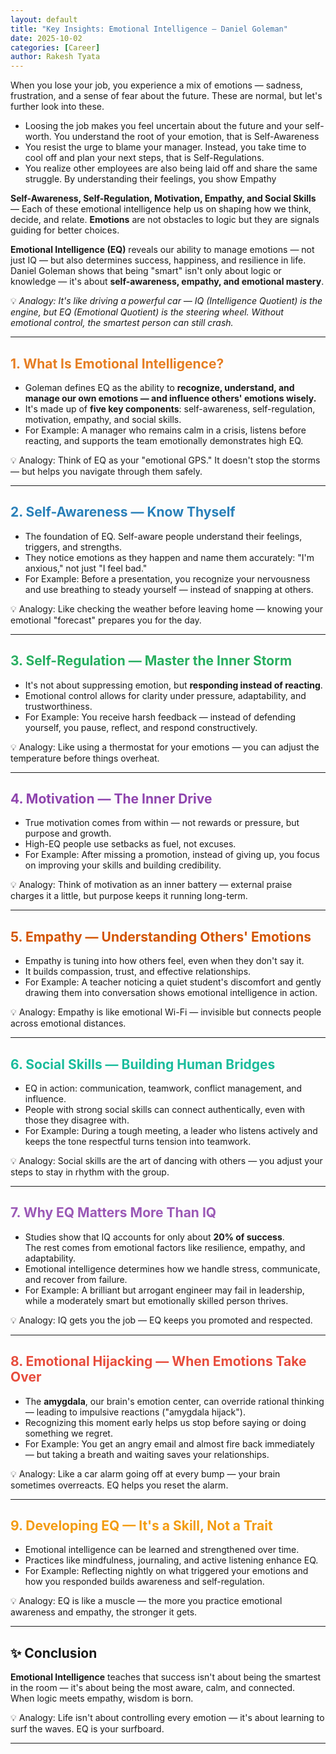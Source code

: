 ```yaml
---
layout: default
title: "Key Insights: Emotional Intelligence — Daniel Goleman"
date: 2025-10-02
categories: [Career]
author: Rakesh Tyata
---
```


When you lose your job, you experience a mix of emotions — sadness, frustration, and a sense of fear about the future. These are normal, but let's further look into these.

- Loosing the job makes you feel uncertain about the future and your self-worth. You understand the root of your emotion, that is Self-Awareness
- You resist the urge to blame your manager. Instead, you take time to cool off and plan your next steps, that is Self-Regulations.
- You realize other employees are also being laid off and share the same struggle. By understanding their feelings, you show Empathy

**Self-Awareness, Self-Regulation, Motivation, Empathy, and Social Skills** — Each of these emotional intelligence help us on shaping how we think, decide, and relate. **Emotions** are not obstacles to logic but they are signals guiding for better choices.

**Emotional Intelligence (EQ)** reveals our ability to manage emotions — not just IQ — but also determines success, happiness, and resilience in life.  
Daniel Goleman shows that being "smart" isn't only about logic or knowledge — it's about **self-awareness, empathy, and emotional mastery**.

💡 _Analogy: It's like driving a powerful car — IQ (Intelligence Quotient) is the engine, but EQ (Emotional Quotient) is the steering wheel. Without emotional control, the smartest person can still crash._

---

## <span style="color:#E67E22">1. What Is Emotional Intelligence?</span>

- Goleman defines EQ as the ability to **recognize, understand, and manage our own emotions — and influence others' emotions wisely.**
- It's made up of **five key components**: self-awareness, self-regulation, motivation, empathy, and social skills.
- For Example: A manager who remains calm in a crisis, listens before reacting, and supports the team emotionally demonstrates high EQ.

💡 Analogy: Think of EQ as your "emotional GPS." It doesn't stop the storms — but helps you navigate through them safely.

---

## <span style="color:#2980B9">2. Self-Awareness — Know Thyself</span>

- The foundation of EQ. Self-aware people understand their feelings, triggers, and strengths.
- They notice emotions as they happen and name them accurately: "I'm anxious," not just "I feel bad."
- For Example: Before a presentation, you recognize your nervousness and use breathing to steady yourself — instead of snapping at others.

💡 Analogy: Like checking the weather before leaving home — knowing your emotional "forecast" prepares you for the day.

---

## <span style="color:#27AE60">3. Self-Regulation — Master the Inner Storm</span>

- It's not about suppressing emotion, but **responding instead of reacting**.
- Emotional control allows for clarity under pressure, adaptability, and trustworthiness.
- For Example: You receive harsh feedback — instead of defending yourself, you pause, reflect, and respond constructively.

💡 Analogy: Like using a thermostat for your emotions — you can adjust the temperature before things overheat.

---

## <span style="color:#8E44AD">4. Motivation — The Inner Drive</span>

- True motivation comes from within — not rewards or pressure, but purpose and growth.
- High-EQ people use setbacks as fuel, not excuses.
- For Example: After missing a promotion, instead of giving up, you focus on improving your skills and building credibility.

💡 Analogy: Think of motivation as an inner battery — external praise charges it a little, but purpose keeps it running long-term.

---

## <span style="color:#D35400">5. Empathy — Understanding Others' Emotions</span>

- Empathy is tuning into how others feel, even when they don't say it.
- It builds compassion, trust, and effective relationships.
- For Example: A teacher noticing a quiet student's discomfort and gently drawing them into conversation shows emotional intelligence in action.

💡 Analogy: Empathy is like emotional Wi-Fi — invisible but connects people across emotional distances.

---

## <span style="color:#1ABC9C">6. Social Skills — Building Human Bridges</span>

- EQ in action: communication, teamwork, conflict management, and influence.
- People with strong social skills can connect authentically, even with those they disagree with.
- For Example: During a tough meeting, a leader who listens actively and keeps the tone respectful turns tension into teamwork.

💡 Analogy: Social skills are the art of dancing with others — you adjust your steps to stay in rhythm with the group.

---

## <span style="color:#9B59B6">7. Why EQ Matters More Than IQ</span>

- Studies show that IQ accounts for only about **20% of success**.  
  The rest comes from emotional factors like resilience, empathy, and adaptability.
- Emotional intelligence determines how we handle stress, communicate, and recover from failure.
- For Example: A brilliant but arrogant engineer may fail in leadership, while a moderately smart but emotionally skilled person thrives.

💡 Analogy: IQ gets you the job — EQ keeps you promoted and respected.

---

## <span style="color:#E74C3C">8. Emotional Hijacking — When Emotions Take Over</span>

- The **amygdala**, our brain's emotion center, can override rational thinking — leading to impulsive reactions ("amygdala hijack").
- Recognizing this moment early helps us stop before saying or doing something we regret.
- For Example: You get an angry email and almost fire back immediately — but taking a breath and waiting saves your relationships.

💡 Analogy: Like a car alarm going off at every bump — your brain sometimes overreacts. EQ helps you reset the alarm.

---

## <span style="color:#F39C12">9. Developing EQ — It's a Skill, Not a Trait</span>

- Emotional intelligence can be learned and strengthened over time.
- Practices like mindfulness, journaling, and active listening enhance EQ.
- For Example: Reflecting nightly on what triggered your emotions and how you responded builds awareness and self-regulation.

💡 Analogy: EQ is like a muscle — the more you practice emotional awareness and empathy, the stronger it gets.

---

## ✨ **Conclusion**

**Emotional Intelligence** teaches that success isn't about being the smartest in the room — it's about being the most aware, calm, and connected.  
When logic meets empathy, wisdom is born.

💡 Analogy: Life isn't about controlling every emotion — it's about learning to surf the waves. EQ is your surfboard.

---
